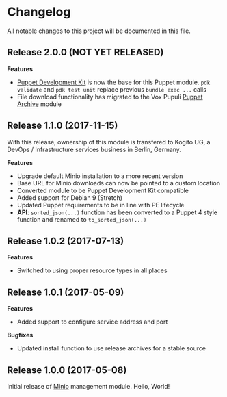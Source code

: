 # Changelog

All notable changes to this project will be documented in this file.

## Release 2.0.0 (NOT YET RELEASED)

**Features**

- [Puppet Development Kit](https://puppet.com/download-puppet-development-kit)
  is now the base for this Puppet module. `pdk validate` and `pdk test unit`
  replace previous `bundle exec ...` calls
- File download functionality has migrated to the Vox Pupuli
  [Puppet Archive](https://github.com/voxpupuli/puppet-archive) module

## Release 1.1.0 (2017-11-15)

With this release, ownership of this module is transfered to Kogito UG,
a DevOps / Infrastructure services business in Berlin, Germany.

**Features**

- Upgrade default Minio installation to a more recent version
- Base URL for Minio downloads can now be pointed to a custom location
- Converted module to be Puppet Development Kit compatible
- Added support for Debian 9 (Stretch)
- Updated Puppet requirements to be in line with PE lifecycle
- **API**: `sorted_json(...)` function has been converted to a Puppet 4 style
  function and renamed to `to_sorted_json(...)`

## Release 1.0.2 (2017-07-13)

**Features**

- Switched to using proper resource types in all places

## Release 1.0.1 (2017-05-09)

**Features**

- Added support to configure service address and port

**Bugfixes**

- Updated install function to use release archives for a stable source

## Release 1.0.0 (2017-05-08)

Initial release of [Minio](https://minio.io) management module. Hello, World!
